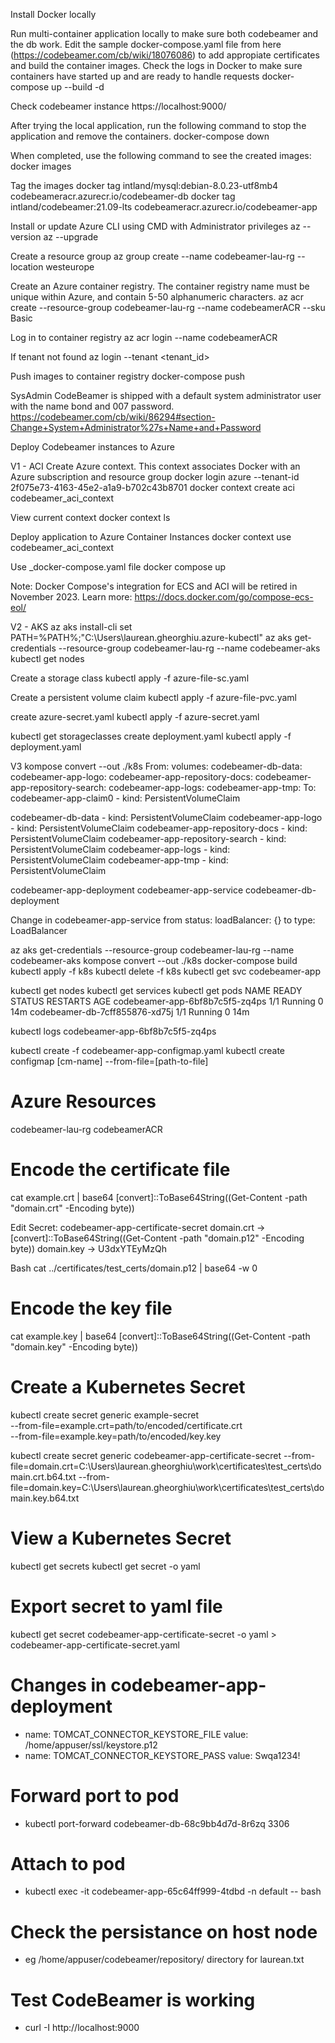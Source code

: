 Install Docker locally

Run multi-container application locally to make sure both codebeamer and the db work. 
Edit the sample docker-compose.yaml file from here (https://codebeamer.com/cb/wiki/18076086)
to add appropiate certificates and build the container images. Check the logs in Docker to make sure containers have started up and are ready to handle requests
docker-compose up --build -d

Check codebeamer instance
https://localhost:9000/

After trying the local application, run the following command to stop the application and remove the containers.
docker-compose down

When completed, use the following command to see the created images:
docker images

Tag the images
docker tag intland/mysql:debian-8.0.23-utf8mb4 codebeameracr.azurecr.io/codebeamer-db
docker tag intland/codebeamer:21.09-lts codebeameracr.azurecr.io/codebeamer-app

Install or update Azure CLI using CMD with Administrator privileges
az --version
az --upgrade

Create a resource group
az group create --name codebeamer-lau-rg --location westeurope

Create an Azure container registry. The container registry name must be unique within Azure, and contain 5-50 alphanumeric characters.
az acr create --resource-group codebeamer-lau-rg --name codebeamerACR --sku Basic

Log in to container registry
az acr login --name codebeamerACR

If tenant not found
az login --tenant <tenant_id>

Push images to container registry
docker-compose push

SysAdmin
CodeBeamer is shipped with a default system administrator user with the name bond and 007 password. 
https://codebeamer.com/cb/wiki/86294#section-Change+System+Administrator%27s+Name+and+Password

Deploy Codebeamer instances to Azure

V1 - ACI
Create Azure context. This context associates Docker with an Azure subscription and resource group 
docker login azure --tenant-id 2f075e73-4163-45e2-a1a9-b702c43b8701
docker context create aci codebeamer_aci_context

View current context
docker context ls

Deploy application to Azure Container Instances
docker context use codebeamer_aci_context

Use _docker-compose.yaml file
docker compose up

Note: Docker Compose's integration for ECS and ACI will be retired in November 2023. Learn more: https://docs.docker.com/go/compose-ecs-eol/

V2 - AKS
az aks install-cli
set PATH=%PATH%;"C:\Users\laurean.gheorghiu\.azure-kubectl" 
az aks get-credentials --resource-group codebeamer-lau-rg --name codebeamer-aks
kubectl get nodes

Create a storage class
kubectl apply -f azure-file-sc.yaml

Create a persistent volume claim
kubectl apply -f azure-file-pvc.yaml

create azure-secret.yaml
kubectl apply -f azure-secret.yaml

kubectl get storageclasses
create deployment.yaml
kubectl apply -f deployment.yaml

V3
kompose convert --out ./k8s
From:
volumes:
  codebeamer-db-data:
  codebeamer-app-logo:
  codebeamer-app-repository-docs:
  codebeamer-app-repository-search:
  codebeamer-app-logs:
  codebeamer-app-tmp:
To:
codebeamer-app-claim0               - kind: PersistentVolumeClaim

codebeamer-db-data                  - kind: PersistentVolumeClaim
codebeamer-app-logo                 - kind: PersistentVolumeClaim
codebeamer-app-repository-docs      - kind: PersistentVolumeClaim
codebeamer-app-repository-search    - kind: PersistentVolumeClaim
codebeamer-app-logs                 - kind: PersistentVolumeClaim
codebeamer-app-tmp                  - kind: PersistentVolumeClaim

codebeamer-app-deployment
codebeamer-app-service
codebeamer-db-deployment


Change in codebeamer-app-service
from
status:
  loadBalancer: {}
to
type: LoadBalancer

az aks get-credentials --resource-group codebeamer-lau-rg --name codebeamer-aks
kompose convert --out ./k8s
docker-compose build
kubectl apply -f k8s
kubectl delete -f k8s
kubectl get svc codebeamer-app

kubectl get nodes
kubectl get services
kubectl get pods
NAME                              READY   STATUS    RESTARTS   AGE
codebeamer-app-6bf8b7c5f5-zq4ps   1/1     Running   0          14m
codebeamer-db-7cff855876-xd75j    1/1     Running   0          14m

kubectl logs codebeamer-app-6bf8b7c5f5-zq4ps

kubectl create -f codebeamer-app-configmap.yaml
kubectl create configmap [cm-name] --from-file=[path-to-file]

# Azure Resources
codebeamer-lau-rg
codebeamerACR

# Encode the certificate file
cat example.crt | base64
[convert]::ToBase64String((Get-Content -path "domain.crt" -Encoding byte))

Edit Secret: codebeamer-app-certificate-secret
domain.crt -> [convert]::ToBase64String((Get-Content -path "domain.p12" -Encoding byte))
domain.key -> U3dxYTEyMzQh

Bash
cat ../certificates/test_certs/domain.p12 | base64 -w 0

# Encode the key file
cat example.key | base64
[convert]::ToBase64String((Get-Content -path "domain.key" -Encoding byte))

# Create a Kubernetes Secret
kubectl create secret generic example-secret \
  --from-file=example.crt=path/to/encoded/certificate.crt \
  --from-file=example.key=path/to/encoded/key.key

kubectl create secret generic codebeamer-app-certificate-secret --from-file=domain.crt=C:\Users\laurean.gheorghiu\work\certificates\test_certs\domain.crt.b64.txt --from-file=domain.key=C:\Users\laurean.gheorghiu\work\certificates\test_certs\domain.key.b64.txt

# View a Kubernetes Secret
kubectl get secrets
kubectl get secret <secret-name> -o yaml

# Export secret to yaml file
kubectl get secret codebeamer-app-certificate-secret -o yaml > codebeamer-app-certificate-secret.yaml

# Changes in codebeamer-app-deployment
- name: TOMCAT_CONNECTOR_KEYSTORE_FILE
  value: /home/appuser/ssl/keystore.p12
- name: TOMCAT_CONNECTOR_KEYSTORE_PASS
  value: Swqa1234!

# Forward port to pod
- kubectl port-forward codebeamer-db-68c9bb4d7d-8r6zq 3306 

# Attach to pod
- kubectl exec -it codebeamer-app-65c64ff999-4tdbd -n default -- bash

# Check the persistance on host node
- eg /home/appuser/codebeamer/repository/ directory for laurean.txt

# Test CodeBeamer is working
- curl -I http://localhost:9000